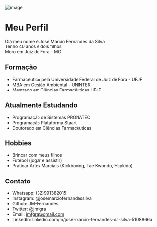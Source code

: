 ![image](https://user-images.githubusercontent.com/114694540/197527938-955d06ae-bb55-4285-9b20-ca84e81c18b4.png)

# Meu Perfil
Olá meu nome é José Márcio Fernandes da Silva <br>
Tenho 40 anos e dois filhos<br>
Moro em Juiz de Fora - MG

## Formação

- Farmacêutico pela Universidade Federal de Juiz de Fora - UFJF
- MBA em Gestão Ambiental - UNINTER
- Mestrado em Ciências Farmacêuticas UFJF

## Atualmente Estudando

- Programação de Sistemas PRONATEC
- Programação Plataforma Staart
- Doutorado em Ciências Farmacêuticas

## Hobbies

- Brincar com meus filhos
- Futebol (jogar e assistir)
- Praticar Artes Marciais (Kickboxing, Tae Kwondo, Hapkido)

## Contato
- Whatsapp: (32)991382015
- Instagram: @josemarciofernandessilva
- Github: JM-Fernandes
- Twitter: @jmfgra 
- Email: jmfgra@gmail.com
- LinkedIn: <link>linkedin.com/in/josé-márcio-fernandes-da-silva-5108866a</link>
